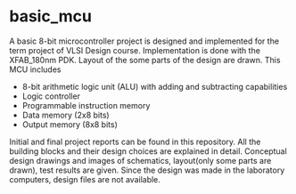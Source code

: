 # basic_mcu
A basic 8-bit microcontroller project is designed and implemented for the term project of VLSI Design course. Implementation is done with the XFAB_180nm PDK. Layout of the some parts of the design are drawn. This MCU includes
  *  8-bit arithmetic logic unit (ALU) with adding and subtracting capabilities
  *  Logic controller
  *  Programmable instruction memory
  *  Data memory (2x8 bits)
  *  Output memory (8x8 bits)

Initial and final project reports can be found in this repository. All the building blocks and their design choices are explained in detail. Conceptual design drawings and images of schematics, layout(only some parts are drawn), test results are given. Since the design was made in the laboratory computers, design files are not available. 
